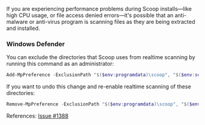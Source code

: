 If you are experiencing performance problems during Scoop installs—like high CPU usage, or file access denied errors—it's possible that an anti-malware or anti-virus program is scanning files as they are being extracted and installed.

### Windows Defender
You can exclude the directories that Scoop uses from realtime scanning by running this command as an administrator:

```powershell
Add-MpPreference -ExclusionPath "$($env:programdata)\scoop", "$($env:scoop)"
```

If you want to undo this change and re-enable realtime scanning of these directories:

```powershell
Remove-MpPreference -ExclusionPath "$($env:programdata)\scoop", "$($env:scoop)"
```

References:
[Issue #1388](/lukesampson/scoop/issues/1388)